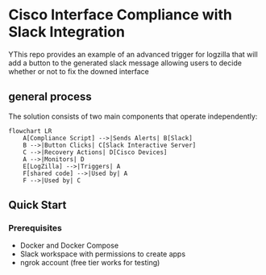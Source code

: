 # Cisco Interface Compliance with Slack Integration

YThis repo provides an example of an advanced trigger for logzilla that will add a button to the generated slack message allowing users to decide whether or not to fix the downed interface

## general process

The solution consists of two main components that operate independently:

```mermaid
flowchart LR
    A[Compliance Script] -->|Sends Alerts| B[Slack]
    B -->|Button Clicks| C[Slack Interactive Server]
    C -->|Recovery Actions| D[Cisco Devices]
    A -->|Monitors| D
    E[LogZilla] -->|Triggers| A
    F[shared code] -->|Used by| A
    F -->|Used by| C
```

## Quick Start

### Prerequisites

- Docker and Docker Compose
- Slack workspace with permissions to create apps
- ngrok account (free tier works for testing)


